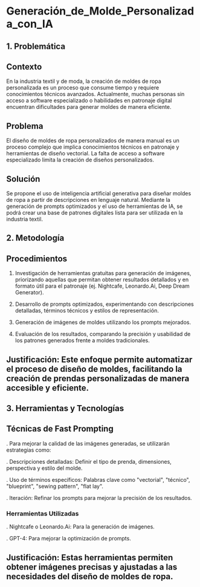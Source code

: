 # Generación_de_Molde_Personalizada_con_IA
## 1. Problemática

## Contexto

En la industria textil y de moda, la creación de moldes de ropa personalizada es un proceso que consume tiempo y requiere conocimientos técnicos avanzados. Actualmente, muchas personas sin acceso a software especializado o habilidades en patronaje digital encuentran dificultades para generar moldes de manera eficiente.

## Problema

El diseño de moldes de ropa personalizados de manera manual es un proceso complejo que implica conocimientos técnicos en patronaje y herramientas de diseño vectorial. La falta de acceso a software especializado limita la creación de diseños personalizados.

## Solución

Se propone el uso de inteligencia artificial generativa para diseñar moldes de ropa a partir de descripciones en lenguaje natural. Mediante la generación de prompts optimizados y el uso de herramientas de IA, se podrá crear una base de patrones digitales lista para ser utilizada en la industria textil.

## 2. Metodología

## Procedimientos

1. Investigación de herramientas gratuitas para generación de imágenes, priorizando aquellas que permitan obtener resultados detallados y en formato útil para el patronaje (ej. Nightcafe, Leonardo.Ai, Deep Dream Generator).

2. Desarrollo de prompts optimizados, experimentando con descripciones detalladas, términos técnicos y estilos de representación.

3. Generación de imágenes de moldes utilizando los prompts mejorados.

4. Evaluación de los resultados, comparando la precisión y usabilidad de los patrones generados frente a moldes tradicionales.

## Justificación: Este enfoque permite automatizar el proceso de diseño de moldes, facilitando la creación de prendas personalizadas de manera accesible y eficiente.

## 3. Herramientas y Tecnologías

## Técnicas de Fast Prompting

. Para mejorar la calidad de las imágenes generadas, se utilizarán estrategias como:

. Descripciones detalladas: Definir el tipo de prenda, dimensiones, perspectiva y estilo del molde.

. Uso de términos específicos: Palabras clave como "vectorial", "técnico", "blueprint", "sewing pattern", "flat lay".

. Iteración: Refinar los prompts para mejorar la precisión de los resultados.

### Herramientas Utilizadas

. Nightcafe o Leonardo.Ai: Para la generación de imágenes.

. GPT-4: Para mejorar la optimización de prompts.

## Justificación: Estas herramientas permiten obtener imágenes precisas y ajustadas a las necesidades del diseño de moldes de ropa.
